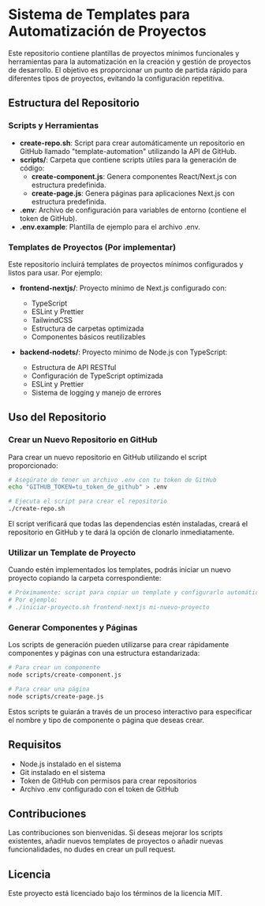 # Sistema de Templates para Automatización de Proyectos

Este repositorio contiene plantillas de proyectos mínimos funcionales y herramientas para la automatización en la creación y gestión de proyectos de desarrollo. El objetivo es proporcionar un punto de partida rápido para diferentes tipos de proyectos, evitando la configuración repetitiva.

## Estructura del Repositorio

### Scripts y Herramientas

- **create-repo.sh**: Script para crear automáticamente un repositorio en GitHub llamado "template-automation" utilizando la API de GitHub.
- **scripts/**: Carpeta que contiene scripts útiles para la generación de código:
  - **create-component.js**: Genera componentes React/Next.js con estructura predefinida.
  - **create-page.js**: Genera páginas para aplicaciones Next.js con estructura predefinida.
- **.env**: Archivo de configuración para variables de entorno (contiene el token de GitHub).
- **.env.example**: Plantilla de ejemplo para el archivo .env.

### Templates de Proyectos (Por implementar)

Este repositorio incluirá templates de proyectos mínimos configurados y listos para usar. Por ejemplo:

- **frontend-nextjs/**: Proyecto mínimo de Next.js configurado con:
  - TypeScript
  - ESLint y Prettier
  - TailwindCSS
  - Estructura de carpetas optimizada
  - Componentes básicos reutilizables

- **backend-nodets/**: Proyecto mínimo de Node.js con TypeScript:
  - Estructura de API RESTful
  - Configuración de TypeScript optimizada
  - ESLint y Prettier
  - Sistema de logging y manejo de errores

## Uso del Repositorio

### Crear un Nuevo Repositorio en GitHub

Para crear un nuevo repositorio en GitHub utilizando el script proporcionado:

```bash
# Asegúrate de tener un archivo .env con tu token de GitHub
echo "GITHUB_TOKEN=tu_token_de_github" > .env

# Ejecuta el script para crear el repositorio
./create-repo.sh
```

El script verificará que todas las dependencias estén instaladas, creará el repositorio en GitHub y te dará la opción de clonarlo inmediatamente.

### Utilizar un Template de Proyecto

Cuando estén implementados los templates, podrás iniciar un nuevo proyecto copiando la carpeta correspondiente:

```bash
# Próximamente: script para copiar un template y configurarlo automáticamente
# Por ejemplo:
# ./iniciar-proyecto.sh frontend-nextjs mi-nuevo-proyecto
```

### Generar Componentes y Páginas

Los scripts de generación pueden utilizarse para crear rápidamente componentes y páginas con una estructura estandarizada:

```bash
# Para crear un componente
node scripts/create-component.js

# Para crear una página
node scripts/create-page.js
```

Estos scripts te guiarán a través de un proceso interactivo para especificar el nombre y tipo de componente o página que deseas crear.

## Requisitos

- Node.js instalado en el sistema
- Git instalado en el sistema
- Token de GitHub con permisos para crear repositorios
- Archivo .env configurado con el token de GitHub

## Contribuciones

Las contribuciones son bienvenidas. Si deseas mejorar los scripts existentes, añadir nuevos templates de proyectos o añadir nuevas funcionalidades, no dudes en crear un pull request.

## Licencia

Este proyecto está licenciado bajo los términos de la licencia MIT. 
